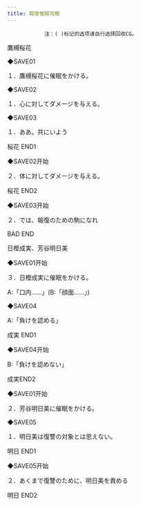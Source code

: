 ```yaml
---
title: 報復催眠攻略
---
```


                注：( )标记的选项请自行选择回收CG。



鷹槻桜花



◆SAVE01

１．鷹槻桜花に催眠をかける。

◆SAVE02

１．心に対してダメージを与える。

◆SAVE03

１．ああ。共にいよう



桜花 END1



◆SAVE02开始

２．体に対してダメージを与える。



桜花 END2



◆SAVE03开始

２．では、報復のための駒になれ



BAD END



日樫成実、芳谷明日美



◆SAVE01开始

３．日樫成実に催眠をかける。

A:「口内……」(B:「顔面……」)

◆SAVE04

A:「負けを認める」



成実 END1



◆SAVE04开始

B:「負けを認めない」

成実END2

◆SAVE01开始

２．芳谷明日美に催眠をかける。

◆SAVE05

１．明日美は復讐の対象とは思えない。



明日 END1



◆SAVE05开始

２．あくまで復讐のために、明日美を責める



明日 END2


              

